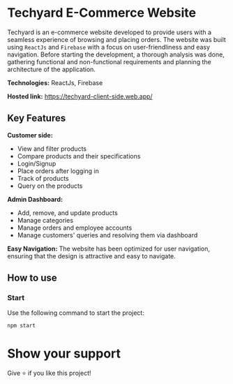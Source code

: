 # Techyard E-Commerce Website
Techyard is an e-commerce website developed to provide users with a seamless experience of browsing and placing orders. The website was built using `ReactJs` and `Firebase` with a focus on user-friendliness and easy navigation. Before starting the development, a thorough analysis was done, gathering functional and non-functional requirements and planning the architecture of the application.

**Technologies:** ReactJs, Firebase

**Hosted link:** https://techyard-client-side.web.app/

## Key Features

**Customer side:** 
- View and filter products
- Compare products and their specifications
- Login/Signup
- Place orders after logging in
- Track of products
- Query on the products

**Admin Dashboard:** 
- Add, remove, and update products
- Manage categories
- Manage orders and employee accounts
- Manage customers' queries and resolving them via dashboard

**Easy Navigation:** The website has been optimized for user navigation, ensuring that the design is attractive and easy to navigate.

## How to use
### Start
Use the following command to start the project:
```
npm start
```

# Show your support
Give ⭐️ if you like this project!
